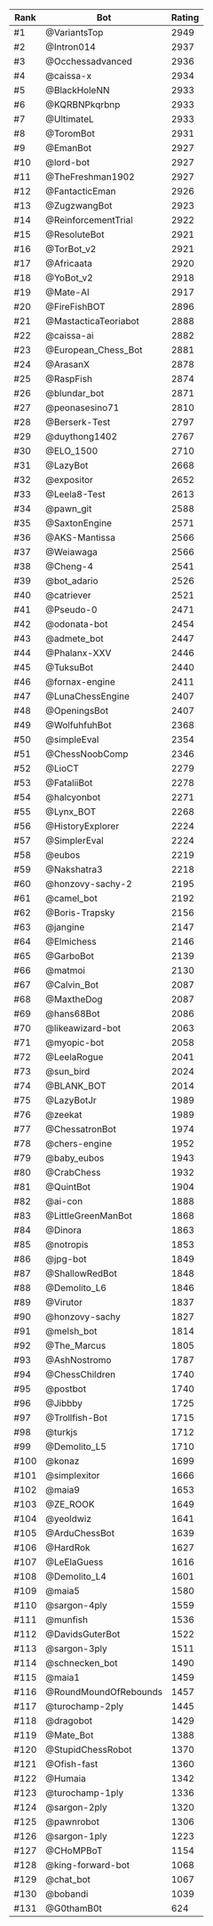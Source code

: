 Rank|Bot|Rating
---|---|---
#1|@VariantsTop|2949
#2|@Intron014|2937
#3|@Occhessadvanced|2936
#4|@caissa-x|2934
#5|@BlackHoleNN|2933
#6|@KQRBNPkqrbnp|2933
#7|@UltimateL|2933
#8|@ToromBot|2931
#9|@EmanBot|2927
#10|@lord-bot|2927
#11|@TheFreshman1902|2927
#12|@FantacticEman|2926
#13|@ZugzwangBot|2923
#14|@ReinforcementTrial|2922
#15|@ResoluteBot|2921
#16|@TorBot_v2|2921
#17|@Africaata|2920
#18|@YoBot_v2|2918
#19|@Mate-AI|2917
#20|@FireFishBOT|2896
#21|@MastacticaTeoriabot|2888
#22|@caissa-ai|2882
#23|@European_Chess_Bot|2881
#24|@ArasanX|2878
#25|@RaspFish|2874
#26|@blundar_bot|2871
#27|@peonasesino71|2810
#28|@Berserk-Test|2797
#29|@duythong1402|2767
#30|@ELO_1500|2710
#31|@LazyBot|2668
#32|@expositor|2652
#33|@Leela8-Test|2613
#34|@pawn_git|2588
#35|@SaxtonEngine|2571
#36|@AKS-Mantissa|2566
#37|@Weiawaga|2566
#38|@Cheng-4|2541
#39|@bot_adario|2526
#40|@catriever|2521
#41|@Pseudo-0|2471
#42|@odonata-bot|2454
#43|@admete_bot|2447
#44|@Phalanx-XXV|2446
#45|@TuksuBot|2440
#46|@fornax-engine|2411
#47|@LunaChessEngine|2407
#48|@OpeningsBot|2407
#49|@WolfuhfuhBot|2368
#50|@simpleEval|2354
#51|@ChessNoobComp|2346
#52|@LioCT|2279
#53|@FataliiBot|2278
#54|@halcyonbot|2271
#55|@Lynx_BOT|2268
#56|@HistoryExplorer|2224
#57|@SimplerEval|2224
#58|@eubos|2219
#59|@Nakshatra3|2218
#60|@honzovy-sachy-2|2195
#61|@camel_bot|2192
#62|@Boris-Trapsky|2156
#63|@jangine|2147
#64|@Elmichess|2146
#65|@GarboBot|2139
#66|@matmoi|2130
#67|@Calvin_Bot|2087
#68|@MaxtheDog|2087
#69|@hans68Bot|2086
#70|@likeawizard-bot|2063
#71|@myopic-bot|2058
#72|@LeelaRogue|2041
#73|@sun_bird|2024
#74|@BLANK_BOT|2014
#75|@LazyBotJr|1989
#76|@zeekat|1989
#77|@ChessatronBot|1974
#78|@chers-engine|1952
#79|@baby_eubos|1943
#80|@CrabChess|1932
#81|@QuintBot|1904
#82|@ai-con|1888
#83|@LittleGreenManBot|1868
#84|@Dinora|1863
#85|@notropis|1853
#86|@jpg-bot|1849
#87|@ShallowRedBot|1848
#88|@Demolito_L6|1846
#89|@Virutor|1837
#90|@honzovy-sachy|1827
#91|@melsh_bot|1814
#92|@The_Marcus|1805
#93|@AshNostromo|1787
#94|@ChessChildren|1740
#95|@postbot|1740
#96|@Jibbby|1725
#97|@Trollfish-Bot|1715
#98|@turkjs|1712
#99|@Demolito_L5|1710
#100|@konaz|1699
#101|@simplexitor|1666
#102|@maia9|1653
#103|@ZE_ROOK|1649
#104|@yeoldwiz|1641
#105|@ArduChessBot|1639
#106|@HardRok|1627
#107|@LeElaGuess|1616
#108|@Demolito_L4|1601
#109|@maia5|1580
#110|@sargon-4ply|1559
#111|@munfish|1536
#112|@DavidsGuterBot|1522
#113|@sargon-3ply|1511
#114|@schnecken_bot|1490
#115|@maia1|1459
#116|@RoundMoundOfRebounds|1457
#117|@turochamp-2ply|1445
#118|@dragobot|1429
#119|@Mate_Bot|1388
#120|@StupidChessRobot|1370
#121|@Ofish-fast|1360
#122|@Humaia|1342
#123|@turochamp-1ply|1336
#124|@sargon-2ply|1320
#125|@pawnrobot|1306
#126|@sargon-1ply|1223
#127|@CHoMPBoT|1154
#128|@king-forward-bot|1068
#129|@chat_bot|1067
#130|@bobandi|1039
#131|@G0thamB0t|624
